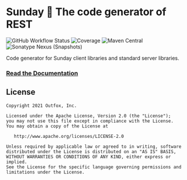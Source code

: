 Sunday 🙏 The code generator of REST
===

![GitHub Workflow Status](https://img.shields.io/github/actions/workflow/status/outfoxx/sunday-generator/ci.yml?branch=main)
![Coverage](https://sonarcloud.io/api/project_badges/measure?project=outfoxx_sunday-generator&metric=coverage)
![Maven Central](https://img.shields.io/maven-central/v/io.outfoxx.sunday/generator.svg)
![Sonatype Nexus (Snapshots)](https://img.shields.io/nexus/s/https/oss.sonatype.org/io.outfoxx.sunday/generator.svg)

Code generator for Sunday client libraries and standard server libraries.

### [Read the Documentation](https://outfoxx.github.io/sunday)


License
-------

    Copyright 2021 Outfox, Inc.

    Licensed under the Apache License, Version 2.0 (the "License");
    you may not use this file except in compliance with the License.
    You may obtain a copy of the License at

       http://www.apache.org/licenses/LICENSE-2.0

    Unless required by applicable law or agreed to in writing, software
    distributed under the License is distributed on an "AS IS" BASIS,
    WITHOUT WARRANTIES OR CONDITIONS OF ANY KIND, either express or implied.
    See the License for the specific language governing permissions and
    limitations under the License.
